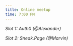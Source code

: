 ```yaml
---
title: Online meetup
time: 7:00 PM
---
```

*Slot 1: Auth0 (@Alexander)*

*Slot 2: Sneak.Page (@Marvin)*
